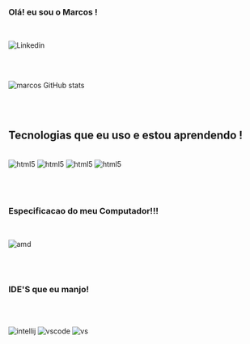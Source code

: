 ### Olá! eu sou o Marcos !
<br>

![Linkedin](https://img.shields.io/badge/LinkedIn-0077B5?style=for-the-badge&logo=linkedin&logoColor=white)

<br>
<br>

![ marcos GitHub stats](https://github-readme-stats.vercel.app/api?username=marcosdevss&show_icons=true&bg_color=00000000) 

<br>
<br>

## Tecnologias que eu uso e estou aprendendo !

<div style = "display inline_block"><br/>
<img align = "center" alt ="html5" src ="https://img.shields.io/badge/HTML-239120?style=for-the-badge&logo=html5&logoColor=white">
<img align = "center" alt ="html5" src ="https://img.shields.io/badge/Java-ED8B00?style=for-the-badge&logo=openjdk&logoColor=white">
<img align = "center" alt ="html5" src ="https://img.shields.io/badge/MySQL-00000F?style=for-the-badge&logo=mysql&logoColor=white">
<img align = "center" alt ="html5" src ="https://img.shields.io/badge/C%23-239120?style=for-the-badge&logo=c-sharp&logoColor=white">
</div> 

<br>
<br>
<br>

### Especificacao do meu Computador!!!

<br>

![amd](https://img.shields.io/badge/AMD-Ryzen_7_3800X-ED1C24?style=for-the-badge&logo=amd&logoColor=white)


<br>
<br>

### IDE'S que eu manjo!

<br>
<br>

![intellij](https://img.shields.io/badge/IntelliJ_IDEA-000000.svg?style=for-the-badge&logo=intellij-idea&logoColor=white) 
![vscode](https://img.shields.io/badge/Visual_Studio_Code-0078D4?style=for-the-badge&logo=visual%20studio%20code&logoColor=white)
![vs](https://img.shields.io/badge/Visual_Studio-5C2D91?style=for-the-badge&logo=visual%20studio&logoColor=white)
